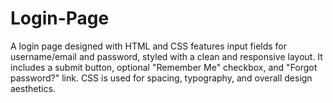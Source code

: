 # Login-Page
A login page designed with HTML and CSS features input fields for username/email and password, styled with a clean and responsive layout. It includes a submit button, optional "Remember Me" checkbox, and "Forgot password?" link. CSS is used for spacing, typography, and overall design aesthetics.
